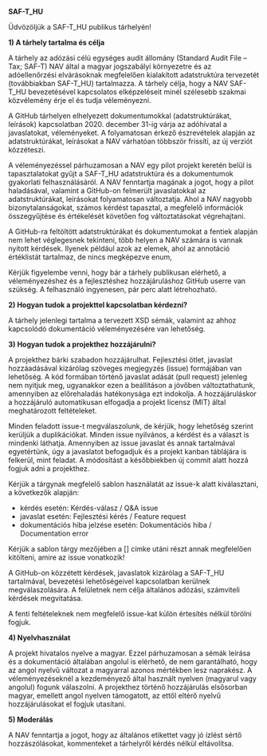 ﻿**SAF-T_HU**

Üdvözöljük a SAF-T_HU publikus tárhelyén!

**1) A tárhely tartalma és célja**

A tárhely az adózási célú egységes audit állomány (Standard Audit File – Tax; SAF-T) NAV által a magyar jogszabályi környezetre és az adóellenőrzési elvárásoknak megfelelően kialakított adatstruktúra tervezetét (továbbiakban SAF-T_HU) tartalmazza. A tárhely célja, hogy a NAV SAF-T_HU bevezetésével kapcsolatos elképzeléseit minél szélesebb szakmai közvélemény érje el és tudja véleményezni.

A GitHub tárhelyen elhelyezett dokumentumokkal (adatstruktúrákat, leírások) kapcsolatban 2020. december 31-ig várja az adóhivatal a javaslatokat, véleményeket. A folyamatosan érkező észrevételek alapján az adatstruktúrákat, leírásokat a NAV várhatóan többször frissíti, az új verziót közzéteszi.

A véleményezéssel párhuzamosan a NAV egy pilot projekt keretén belül is tapasztalatokat gyűjt a SAF-T_HU adatstruktúra és a dokumentumok gyakorlati felhasználásáról. A NAV fenntartja magának a jogot, hogy a pilot haladásával, valamint a GitHub-on felmerült javaslatokkal az adatstruktúrákat, leírásokat folyamatosan változtatja. Ahol a NAV nagyobb bizonytalanságokat, számos kérdést tapasztal, a megfelelő információk összegyűjtése és értékelését követően fog változtatásokat végrehajtani.

A GitHub-ra feltöltött adatstruktúrákat és dokumentumokat a fentiek alapján nem lehet véglegesnek tekinteni, több helyen a NAV számára is vannak nyitott kérdések. Ilyenek például azok az elemek, ahol az annotáció értéklistát tartalmaz, de nincs megképezve enum,

Kérjük figyelembe venni, hogy bár a tárhely publikusan elérhető, a véleményezéshez és a fejlesztéshez hozzájáruláshoz GitHub userre van szükség. A felhasználó ingyenesen, pár perc alatt létrehozható.

**2) Hogyan tudok a projekttel kapcsolatban kérdezni?**

A tárhely jelenlegi tartalma a tervezett XSD sémák, valamint az ahhoz kapcsolódó dokumentáció véleményezésére van lehetőség.

**3) Hogyan tudok a projekthez hozzájárulni?**

A projekthez bárki szabadon hozzájárulhat. Fejlesztési ötlet, javaslat hozzáadásával kizárólag szöveges megjegyzés (issue) formájában van lehetőség. A kód formában történő javaslat adását (pull request) jelenleg nem nyitjuk meg, ugyanakkor ezen a beállításon a jövőben változtathatunk, amennyiben az előrehaladás hatékonysága ezt indokolja. A hozzájáruláskor a hozzájáruló automatikusan elfogadja a projekt licensz (MIT) által meghatározott feltételeket.

Minden feladott issue-t megválaszolunk, de kérjük, hogy lehetőség szerint kerüljük a duplikációkat. Minden issue nyilvános, a kérdést és a választ is mindenki láthatja. Amennyiben az issue javaslat és annak tartalmával egyetértünk, úgy a javaslatot befogadjuk és a projekt kanban táblájára is felkerül, mint feladat. A módosítást a későbbiekben új commit alatt hozzá fogjuk adni a projekthez.

Kérjük a tárgynak megfelelő sablon használatát az issue-k alatt kiválasztani, a következők alapján:

-   kérdés esetén: Kérdés-válasz / Q&A issue
-   javaslat esetén: Fejlesztési kérés / Feature request
-   dokumentációs hiba jelzése esetén: Dokumentációs hiba / Documentation error

Kérjük a sablon tárgy mezőjében a [] címke utáni részt annak megfelelően kitölteni, amire az issue vonatkozik!

A GitHub-on közzétett kérdések, javaslatok kizárólag a SAF-T_HU tartalmával, bevezetési lehetőségeivel kapcsolatban kerülnek megválaszolására. A felületnek nem célja általános adózási, számviteli kérdések megvitatása.

A fenti feltételeknek nem megfelelő issue-kat külön értesítés nélkül törölni fogjuk.

**4) Nyelvhasználat**

A projekt hivatalos nyelve a magyar. Ezzel párhuzamosan a sémák leírása és a dokumentáció általában angolul is elérhető, de nem garantálható, hogy az angol nyelvű változat a magyarral azonos mértékben lesz naprakész. A véleményezéseknél a kezdeményező által használt nyelven (magyarul vagy angolul) fogunk válaszolni. A projekthez történő hozzájárulás elsősorban magyar, emellett angol nyelven támogatott, az ettől eltérő nyelvű hozzájárulásokat el fogjuk utasítani.

**5) Moderálás**

A NAV fenntartja a jogot, hogy az általános etikettet vagy jó ízlést sértő hozzászólásokat, kommenteket a tárhelyről kérdés nélkül eltávolítsa.

